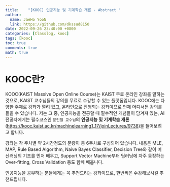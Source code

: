 ```yaml
---
title:    "[KOOC] 인공지능 및 기계학습 개론 - Abstract "
author:
  name: JaeHo YooN
  link: https://github.com/dkssud8150
date: 2022-09-26 23:40:00 +0800
categories: [Classlog, kooc]
tags: [kooc]
toc: true
comments: true
math: true
---
```


# KOOC란?

KOOC(KAIST Massive Open Online Course)는 KAIST 무료 온라인 강좌를 말하는 것으로, KAIST 교수님들의 강의를 무료로 수강할 수 있는 플랫폼입니다. KOOC에는 다양한 주제로 강좌가 열려 있고, 온라인으로 진행되는 강좌이므로 언제 어디서든 강의를 들을 수 있습니다. 저는 그 중, 인공지능을 전공할 때 필수적인 개념들이 담겨져 있는, AI 전공자에게는 필수코스인 `문인철 교수님`의 **인공지능 및 기계학습 개론**(https://kooc.kaist.ac.kr/machinelearning1_17/joinLectures/9738)을 들어보려고 합니다.

강좌는 각 주차별 약 2시간정도의 분량이 총 6주차로 구성되어 있습니다. 내용은 MLE, MAP, Rule Based Algorithm, Naive Bayes Classifier, Decision Tree와 같이 머신러닝의 기초를 먼저 배우고, Support Vector Machine부터 딥러닝에 자주 등장하는 Over-fitting, Cross Validation 등도 함께 배웁니다.

인공지능을 공부하는 분들에게는 꼭 추천드리는 강좌이므로, 한번씩은 수강해보시길 추천드립니다.
